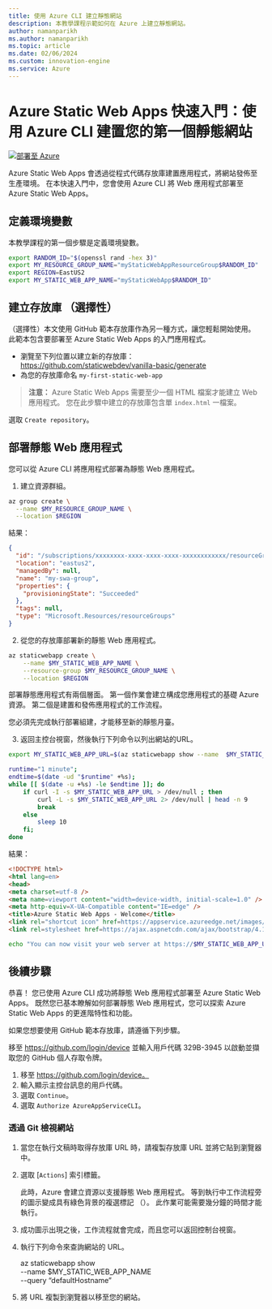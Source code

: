 ```yaml
---
title: 使用 Azure CLI 建立靜態網站
description: 本教學課程示範如何在 Azure 上建立靜態網站。
author: namanparikh
ms.author: namanparikh
ms.topic: article
ms.date: 02/06/2024
ms.custom: innovation-engine
ms.service: Azure
---
```


# Azure Static Web Apps 快速入門：使用 Azure CLI 建置您的第一個靜態網站

[![部署至 Azure](https://aka.ms/deploytoazurebutton)](https://go.microsoft.com/fwlink/?linkid=2262845)

Azure Static Web Apps 會透過從程式代碼存放庫建置應用程式，將網站發佈至生產環境。 在本快速入門中，您會使用 Azure CLI 將 Web 應用程式部署至 Azure Static Web Apps。

## 定義環境變數

本教學課程的第一個步驟是定義環境變數。

```bash
export RANDOM_ID="$(openssl rand -hex 3)"
export MY_RESOURCE_GROUP_NAME="myStaticWebAppResourceGroup$RANDOM_ID"
export REGION=EastUS2
export MY_STATIC_WEB_APP_NAME="myStaticWebApp$RANDOM_ID"
```

## 建立存放庫 （選擇性）

（選擇性）本文使用 GitHub 範本存放庫作為另一種方式，讓您輕鬆開始使用。 此範本包含要部署至 Azure Static Web Apps 的入門應用程式。

- 瀏覽至下列位置以建立新的存放庫： https://github.com/staticwebdev/vanilla-basic/generate
- 為您的存放庫命名 `my-first-static-web-app`

> **注意：** Azure Static Web Apps 需要至少一個 HTML 檔案才能建立 Web 應用程式。 您在此步驟中建立的存放庫包含單 `index.html` 一檔案。

選取 `Create repository`。

## 部署靜態 Web 應用程式

您可以從 Azure CLI 將應用程式部署為靜態 Web 應用程式。

1. 建立資源群組。

```bash
az group create \
  --name $MY_RESOURCE_GROUP_NAME \
  --location $REGION
```

結果：

<!-- expected_similarity=0.3 -->
```json
{
  "id": "/subscriptions/xxxxxxxx-xxxx-xxxx-xxxx-xxxxxxxxxxxx/resourceGroups/my-swa-group",
  "location": "eastus2",
  "managedBy": null,
  "name": "my-swa-group",
  "properties": {
    "provisioningState": "Succeeded"
  },
  "tags": null,
  "type": "Microsoft.Resources/resourceGroups"
}
```

2. 從您的存放庫部署新的靜態 Web 應用程式。

```bash
az staticwebapp create \
    --name $MY_STATIC_WEB_APP_NAME \
    --resource-group $MY_RESOURCE_GROUP_NAME \
    --location $REGION 
```

部署靜態應用程式有兩個層面。 第一個作業會建立構成您應用程式的基礎 Azure 資源。 第二個是建置和發佈應用程式的工作流程。

您必須先完成執行部署組建，才能移至新的靜態月臺。

3. 返回主控台視窗，然後執行下列命令以列出網站的URL。

```bash
export MY_STATIC_WEB_APP_URL=$(az staticwebapp show --name  $MY_STATIC_WEB_APP_NAME --resource-group $MY_RESOURCE_GROUP_NAME --query "defaultHostname" -o tsv)
```

```bash
runtime="1 minute";
endtime=$(date -ud "$runtime" +%s);
while [[ $(date -u +%s) -le $endtime ]]; do
    if curl -I -s $MY_STATIC_WEB_APP_URL > /dev/null ; then 
        curl -L -s $MY_STATIC_WEB_APP_URL 2> /dev/null | head -n 9
        break
    else 
        sleep 10
    fi;
done
```

結果：

<!-- expected_similarity=0.3 -->
```HTML
<!DOCTYPE html>
<html lang=en>
<head>
<meta charset=utf-8 />
<meta name=viewport content="width=device-width, initial-scale=1.0" />
<meta http-equiv=X-UA-Compatible content="IE=edge" />
<title>Azure Static Web Apps - Welcome</title>
<link rel="shortcut icon" href=https://appservice.azureedge.net/images/static-apps/v3/favicon.svg type=image/x-icon />
<link rel=stylesheet href=https://ajax.aspnetcdn.com/ajax/bootstrap/4.1.1/css/bootstrap.min.css crossorigin=anonymous />
```

```bash
echo "You can now visit your web server at https://$MY_STATIC_WEB_APP_URL"
```

## 後續步驟

恭喜！ 您已使用 Azure CLI 成功將靜態 Web 應用程式部署至 Azure Static Web Apps。 既然您已基本瞭解如何部署靜態 Web 應用程式，您可以探索 Azure Static Web Apps 的更進階特性和功能。

如果您想要使用 GitHub 範本存放庫，請遵循下列步驟。

移至 https://github.com/login/device 並輸入用戶代碼 329B-3945 以啟動並擷取您的 GitHub 個人存取令牌。

1. 移至 https://github.com/login/device。
2. 輸入顯示主控台訊息的用戶代碼。
3. 選取 `Continue`。
4. 選取 `Authorize AzureAppServiceCLI`。

### 透過 Git 檢視網站

1. 當您在執行文稿時取得存放庫 URL 時，請複製存放庫 URL 並將它貼到瀏覽器中。
2. 選取 [`Actions`] 索引標籤。

   此時，Azure 會建立資源以支援靜態 Web 應用程式。 等到執行中工作流程旁的圖示變成具有綠色背景的複選標記 （）。 此作業可能需要幾分鐘的時間才能執行。

3. 成功圖示出現之後，工作流程就會完成，而且您可以返回控制台視窗。
4. 執行下列命令來查詢網站的 URL。

   az staticwebapp show \
     --name $MY_STATIC_WEB_APP_NAME \
     --query “defaultHostname”

5. 將 URL 複製到瀏覽器以移至您的網站。
